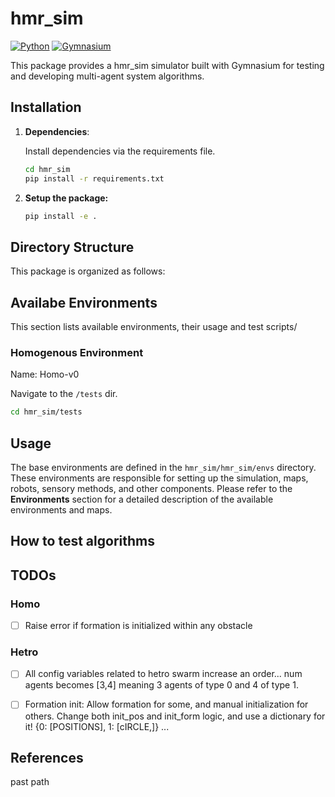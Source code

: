 # hmr_sim

[![Python](https://img.shields.io/badge/Python-3.7%20or%20later-blue.svg)](https://www.python.org/downloads/)
[![Gymnasium](https://gymnasium.farama.org/assets/images/logo-dark.svg)](https://github.com/Farama-Foundation/Gymnasium)




This package provides a hmr_sim simulator built with Gymnasium for testing and developing multi-agent system algorithms. 


## Installation

1. **Dependencies**: 

    Install dependencies via the requirements file.

    ```bash
    cd hmr_sim
    pip install -r requirements.txt
    ```

2. **Setup the package:**

    ```bash
    pip install -e . 
    ```

## Directory Structure

This package is organized as follows:



## Availabe Environments

This section lists available environments, their usage and test scripts/

### Homogenous Environment

Name: Homo-v0

Navigate to the `/tests` dir.

```bash
cd hmr_sim/tests
```






## Usage

The base environments are defined in the `hmr_sim/hmr_sim/envs` directory. These environments are responsible for setting up the simulation, maps, robots, sensory methods, and other components. Please refer to the **Environments** section for a detailed description of the available environments and maps.




## How to test algorithms



## TODOs

### Homo
- [ ] Raise error if formation is initialized within any obstacle

### Hetro
- [ ] All config variables related to hetro swarm increase an order... num agents becomes [3,4] meaning 3 agents of type 0 and 4 of type 1.
- [ ] Formation init: Allow formation for some, and manual initialization for others. Change both init_pos and init_form logic, and use a dictionary for it! {0: [POSITIONS], 1: [cIRCLE,]} ...




## References

past path